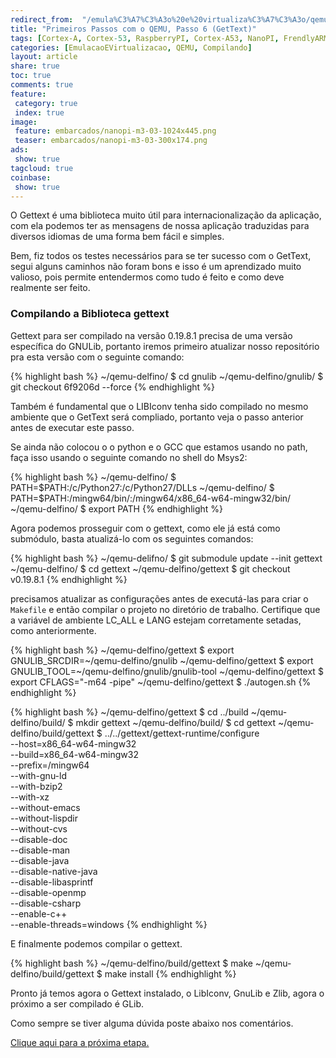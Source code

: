 ```yaml
---
redirect_from:  "/emula%C3%A7%C3%A3o%20e%20virtualiza%C3%A7%C3%A3o/qemu/compilando/Primeiros_Passos_com_o_QEMU-parte-6/"
title: "Primeiros Passos com o QEMU, Passo 6 (GetText)" 
tags: [Cortex-A, Cortex-53, RaspberryPI, Cortex-A53, NanoPI, FrendlyARM, ARM, Intel, TBB,  Emulação, Virtualização, KVM, QEMU, VMware, VirtualBox, VBox, Hiper-V, Xen, GNU ARM Eclipse, Eclipse, Windows, RTOS, uOS, ]
categories: [EmulacaoEVirtualizacao, QEMU, Compilando]
layout: article
share: true
toc: true
comments: true
feature:
 category: true
 index: true
image:
 feature: embarcados/nanopi-m3-03-1024x445.png
 teaser: embarcados/nanopi-m3-03-300x174.png
ads: 
 show: true
tagcloud: true
coinbase:
 show: true
---
```


O Gettext é uma biblioteca muito útil para internacionalização da aplicação, com 
ela podemos ter as mensagens de nossa aplicação traduzidas para diversos idiomas 
de uma forma bem fácil e simples.

<!--more-->

Bem, fiz todos os testes necessários para se ter sucesso com o GetText, segui 
alguns caminhos não foram bons e isso é um aprendizado muito valioso, pois permite 
entendermos como tudo é feito e como deve realmente ser feito.

### Compilando a Biblioteca gettext

Gettext para ser compilado na versão 0.19.8.1 precisa de uma versão específica 
do GNULib, portanto iremos primeiro atualizar nosso repositório pra esta versão 
com o seguinte comando:

{% highlight bash %}
~/qemu-delfino/ $ cd gnulib
~/qemu-delfino/gnulib/ $ git checkout 6f9206d --force
{% endhighlight %}

Também é fundamental que o LIBIconv tenha sido compilado no mesmo ambiente
que o GetText será compliado, portanto veja o passo anterior antes
de executar este passo.

Se ainda não colocou o o python e o GCC que estamos usando no path, faça isso 
usando o seguinte comando no shell do Msys2:

{% highlight bash %}
~/qemu-delfino/ $ PATH=$PATH:/c/Python27:/c/Python27/DLLs
~/qemu-delfino/ $ PATH=$PATH:/mingw64/bin/:/mingw64/x86_64-w64-mingw32/bin/
~/qemu-delfino/ $ export PATH
{% endhighlight %}

Agora podemos prosseguir com o gettext, como ele já está como submódulo, basta 
atualizá-lo com os seguintes comandos:

{% highlight bash %}
~/qemu-delifno/ $ git submodule update --init gettext
~/qemu-delfino/ $ cd gettext
~/qemu-delfino/gettext $  git checkout v0.19.8.1
{% endhighlight %}

precisamos atualizar as configurações antes de executá-las para criar o `Makefile` 
e então compilar o projeto no diretório de trabalho. Certifique que a variável de 
ambiente LC_ALL e LANG estejam corretamente setadas, como anteriormente.

{% highlight bash %}
~/qemu-delfino/gettext $ export GNULIB_SRCDIR=~/qemu-delfino/gnulib 
~/qemu-delfino/gettext $ export GNULIB_TOOL=~/qemu-delfino/gnulib/gnulib-tool 
~/qemu-delfino/gettext $ export CFLAGS="-m64 -pipe"
~/qemu-delfino/gettext $ ./autogen.sh
{% endhighlight %}


{% highlight bash %}
~/qemu-delfino/gettext $ cd ../build 
~/qemu-delfino/build/ $ mkdir gettext
~/qemu-delfino/build/ $ cd gettext
~/qemu-delfino/build/gettext $  ../../gettext/gettext-runtime/configure \
        --host=x86_64-w64-mingw32 \
        --build=x86_64-w64-mingw32 \
        --prefix=/mingw64 \
        --with-gnu-ld \
        --with-bzip2 \
        --with-xz \
        --without-emacs \
        --without-lispdir \
        --without-cvs \
        --disable-doc \
        --disable-man \
        --disable-java \
        --disable-native-java \
        --disable-libasprintf \
        --disable-openmp \
        --disable-csharp \
        --enable-c++ \
        --enable-threads=windows 
{% endhighlight %}

E finalmente podemos compilar o gettext.

{% highlight bash %}
~/qemu-delfino/build/gettext $ make
~/qemu-delfino/build/gettext $ make install
{% endhighlight %}

Pronto já temos agora o Gettext instalado, o LibIconv, GnuLib e Zlib, agora o 
próximo a ser compilado é GLib.

Como sempre se tiver alguma dúvida poste abaixo nos comentários.

[Clique aqui para a próxima etapa.](http://carlosdelfino.eti.br/emulacaoevirtualizacao/qemu/compilando/Primeiros_Passos_com_o_QEMU-passo-7/)